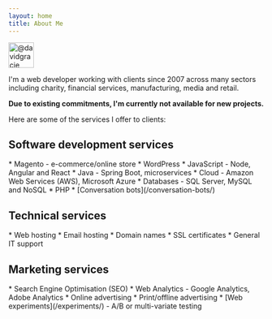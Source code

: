 ```yaml
---
layout: home
title: About Me
---
```

<img alt="@davidgracie" src="https://github.com/davidgracie.png?size=100" width="50" height="50">

I'm a web developer working with clients since 2007 across many sectors including charity, financial services, manufacturing, media and retail.

<div class="info-box">
  <strong>Due to existing commitments, I'm currently not available for new projects.</strong>
</div>

Here are some of the services I offer to clients:

<div class="highlight-box" markdown="1">
  <h2>Software development services</h2>
  * Magento - e-commerce/online store
  * WordPress
  * JavaScript - Node, Angular and React
  * Java - Spring Boot, microservices
  * Cloud - Amazon Web Services (AWS), Microsoft Azure
  * Databases - SQL Server, MySQL and NoSQL
  * PHP
  * [Conversation bots](/conversation-bots/)
</div>

<div class="highlight-box" markdown="1">
  <h2>Technical services</h2>
  * Web hosting
  * Email hosting
  * Domain names
  * SSL certificates
  * General IT support
</div>

<div class="highlight-box" markdown="1">
  <h2>Marketing services</h2>
  * Search Engine Optimisation (SEO)
  * Web Analytics - Google Analytics, Adobe Analytics
  * Online advertising
  * Print/offline advertising
  * [Web experiments](/experiments/) - A/B or multi-variate testing
</div>
